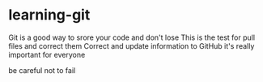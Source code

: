 # learning-git
Git is a good way to srore your code and don't lose
This is the test for pull files and correct them 
Correct and update information to GitHub it's really important for everyone








be careful not to fail
